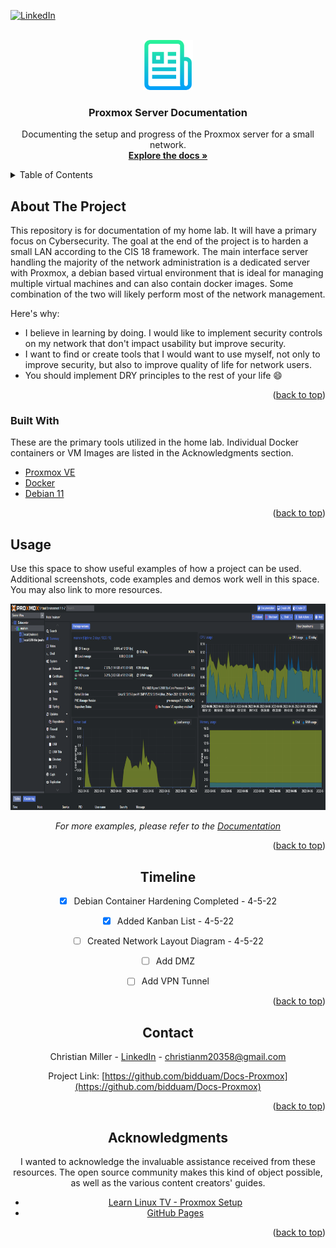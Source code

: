 <div id="top"></div>
<!--
*** Thanks for checking out the Best-README-Template. If you have a suggestion
*** that would make this better, please fork the repo and create a pull request
*** or simply open an issue with the tag "enhancement".
*** Don't forget to give the project a star!
*** Thanks again! Now go create something AMAZING! :D
-->



<!-- PROJECT SHIELDS -->
<!--
*** I'm using markdown "reference style" links for readability.
*** Reference links are enclosed in brackets [ ] instead of parentheses ( ).
*** See the bottom of this document for the declaration of the reference variables
*** for contributors-url, forks-url, etc. This is an optional, concise syntax you may use.
*** https://www.markdownguide.org/basic-syntax/#reference-style-links
-->

[![LinkedIn][linkedin-shield]][linkedin-url]



<!-- PROJECT LOGO -->
<br />
<div align="center">
  <a href="https://github.com/bidduam/Docs-Proxmox">
    <img src="images/logo.png" alt="Logo" width="80" height="80">
  </a>

  <h3 align="center">Proxmox Server Documentation</h3>

  <p align="center">
    Documenting the setup and progress of the Proxmox server for a small network.
    <br />
    <a href="https://github.com/bidduam/Docs-Proxmox/wiki"><strong>Explore the docs »</strong></a>
  </p>
</div>



<!-- TABLE OF CONTENTS -->
<details>
  <summary>Table of Contents</summary>
  <ol>
    <li>
      <a href="#about-the-project">About The Project</a>
      <ul>
        <li><a href="#built-with">Built With</a></li>
      </ul>
    </li>
    <li><a href="#usage">Usage</a></li>
    <li><a href="#roadmap">Roadmap</a></li>
    <li><a href="#contact">Contact</a></li>
    <li><a href="#acknowledgments">Acknowledgments</a></li>
  </ol>
</details>



<!-- ABOUT THE PROJECT -->
## About The Project

This repository is for documentation of my home lab. It will have a primary focus on Cybersecurity. The goal at the end of the project is to harden a small LAN according to the CIS 18 framework. The main interface server handling the majority of the network administration is a dedicated server with Proxmox, a debian based virtual environment that is ideal for managing multiple virtual machines and can also contain docker images. Some combination of the two will likely perform most of the network management.

Here's why:

* I believe in learning by doing. I would like to implement security controls on my network that don't impact usability but improve security.
* I want to find or create tools that I would want to use myself, not only to improve security, but also to improve quality of life for network users.
* You should implement DRY principles to the rest of your life :smile:

<p align="right">(<a href="#top">back to top</a>)</p>



### Built With

These are the primary tools utilized in the home lab. Individual Docker containers or VM Images are listed in the Acknowledgments section.

* [Proxmox VE](https://www.proxmox.com/en/proxmox-ve/)
* [Docker](https://www.docker.com/)
* [Debian 11](https://www.debian.org/)

<p align="right">(<a href="#top">back to top</a>)</p>

<!-- USAGE EXAMPLES -->
## Usage

Use this space to show useful examples of how a project can be used. Additional screenshots, code examples and demos work well in this space. You may also link to more resources.

<div align="center">
  <a href="https://github.com/bidduam/Docs-Proxmox">
    <img src="images/screenshot.png" alt="Screenshot" width="800" height="330">
  </a>

_For more examples, please refer to the [Documentation](https://github.com/bidduam/Docs-Proxmox/wiki)_

<p align="right">(<a href="#top">back to top</a>)</p>



<!-- Timeline -->
## Timeline

- [x] Debian Container Hardening Completed - 4-5-22
- [x] Added Kanban List - 4-5-22
- [ ] Created Network Layout Diagram - 4-5-22
- [ ] Add DMZ
- [ ] Add VPN Tunnel


<p align="right">(<a href="#top">back to top</a>)</p>



<!-- CONTACT -->
## Contact

Christian Miller - [LinkedIn](https://www.linkedin.com/in/christian-miller-266684168/) - christianm20358@gmail.com

Project Link: [https://github.com/bidduam/Docs-Proxmox](https://github.com/bidduam/Docs-Proxmox)

<p align="right">(<a href="#top">back to top</a>)</p>



<!-- ACKNOWLEDGMENTS -->
## Acknowledgments

I wanted to acknowledge the invaluable assistance received from these resources. The open source community makes this kind of object possible, as well as the various content creators' guides. 

* [Learn Linux TV - Proxmox Setup](https://www.youtube.com/channel/UCxQKHvKbmSzGMvUrVtJYnUA)
* [GitHub Pages](https://pages.github.com)

<p align="right">(<a href="#top">back to top</a>)</p>



<!-- MARKDOWN LINKS & IMAGES -->
<!-- https://www.markdownguide.org/basic-syntax/#reference-style-links -->
[linkedin-shield]: https://img.shields.io/badge/-LinkedIn-black.svg?style=for-the-badge&logo=linkedin&colorB=555
[linkedin-url]: https://www.linkedin.com/in/christian-miller-266684168/
